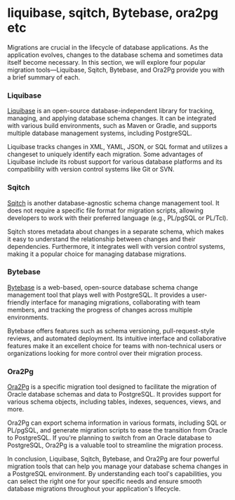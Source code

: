 # liquibase, sqitch, Bytebase, ora2pg etc

Migrations are crucial in the lifecycle of database applications. As the application evolves, changes to the database schema and sometimes data itself become necessary. In this section, we will explore four popular migration tools—Liquibase, Sqitch, Bytebase, and Ora2Pg provide you with a brief summary of each.

### Liquibase

[Liquibase](https://www.liquibase.org/) is an open-source database-independent library for tracking, managing, and applying database schema changes. It can be integrated with various build environments, such as Maven or Gradle, and supports multiple database management systems, including PostgreSQL.

Liquibase tracks changes in XML, YAML, JSON, or SQL format and utilizes a changeset to uniquely identify each migration. Some advantages of Liquibase include its robust support for various database platforms and its compatibility with version control systems like Git or SVN.

### Sqitch

[Sqitch](https://sqitch.org/) is another database-agnostic schema change management tool. It does not require a specific file format for migration scripts, allowing developers to work with their preferred language (e.g., PL/pgSQL or PL/Tcl).

Sqitch stores metadata about changes in a separate schema, which makes it easy to understand the relationship between changes and their dependencies. Furthermore, it integrates well with version control systems, making it a popular choice for managing database migrations.

### Bytebase

[Bytebase](https://bytebase.io/) is a web-based, open-source database schema change management tool that plays well with PostgreSQL. It provides a user-friendly interface for managing migrations, collaborating with team members, and tracking the progress of changes across multiple environments.

Bytebase offers features such as schema versioning, pull-request-style reviews, and automated deployment. Its intuitive interface and collaborative features make it an excellent choice for teams with non-technical users or organizations looking for more control over their migration process.

### Ora2Pg

[Ora2Pg](https://ora2pg.darold.net/) is a specific migration tool designed to facilitate the migration of Oracle database schemas and data to PostgreSQL. It provides support for various schema objects, including tables, indexes, sequences, views, and more.

Ora2Pg can export schema information in various formats, including SQL or PL/pgSQL, and generate migration scripts to ease the transition from Oracle to PostgreSQL. If you're planning to switch from an Oracle database to PostgreSQL, Ora2Pg is a valuable tool to streamline the migration process.

In conclusion, Liquibase, Sqitch, Bytebase, and Ora2Pg are four powerful migration tools that can help you manage your database schema changes in a PostgreSQL environment. By understanding each tool's capabilities, you can select the right one for your specific needs and ensure smooth database migrations throughout your application's lifecycle.